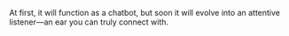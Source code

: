 At first, it will function as a chatbot, but soon it will evolve into an attentive listener—an ear you can truly connect with.
